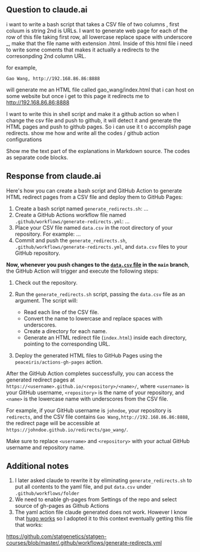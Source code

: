 ## Question to claude.ai

i want to write a bash script that takes a CSV file of two columns , first coluum is string 2nd is URLs. I want to generate web page for each of the row of this file taking first row, all lowercase replace space with underscore _, make that the file name with extension .html. Inside of this html file i need to write some coments that makes it actually a redirects to the corresonpding 2nd column URL.

for example,

```
Gao Wang, http://192.168.86.86:8888
```

will generate me an HTML file called gao_wang/index.html that i can host on some website but once i get to this page it redirects me to http://192.168.86.86:8888

I want to write this in shell script and make it a github action so when I change the csv file and push to github, it will detect it and generate the HTML pages and push to github pages. So i can use it t o accomplish page redirects. show me how and write all the codes / github action configurations

Show me the text part of the explanations in Markdown source. The codes as separate code blocks.

## Response from claude.ai

Here's how you can create a bash script and GitHub Action to generate HTML redirect pages from a CSV file and deploy them to GitHub Pages:

1. Create a bash script named `generate_redirects.sh`: ...
2. Create a GitHub Actions workflow file named `.github/workflows/generate-redirects.yml`: ...
3. Place your CSV file named `data.csv` in the root directory of your repository. For example: ...
4. Commit and push the `generate_redirects.sh`, `.github/workflows/generate-redirects.yml`, and `data.csv` files to your GitHub repository.

**Now, whenever you push changes to the [`data.csv` file](https://github.com/statgenetics/statgen-courses/blob/master/.github/workflows/data.csv) in the `main` branch**, the GitHub Action will trigger and execute the following steps:

1. Check out the repository.

2. Run the `generate_redirects.sh` script, passing the `data.csv` file as an argument. The script will:
   - Read each line of the CSV file.
   - Convert the name to lowercase and replace spaces with underscores.
   - Create a directory for each name.
   - Generate an HTML redirect file (`index.html`) inside each directory, pointing to the corresponding URL.

3. Deploy the generated HTML files to GitHub Pages using the `peaceiris/actions-gh-pages` action.

After the GitHub Action completes successfully, you can access the generated redirect pages at `https://<username>.github.io/<repository>/<name>/`, where `<username>` is your GitHub username, `<repository>` is the name of your repository, and `<name>` is the lowercase name with underscores from the CSV file.

For example, if your GitHub username is `johndoe`, your repository is `redirects`, and the CSV file contains `Gao Wang,http://192.168.86.86:8888`, the redirect page will be accessible at `https://johndoe.github.io/redirects/gao_wang/`.

Make sure to replace `<username>` and `<repository>` with your actual GitHub username and repository name.

## Additional notes

1. I later asked claude to rewrite it by eliminating `generate_redirects.sh` to put all contents to the yaml file, and put `data.csv` under `.github/workflows/folder`
2. We need to enable gh-pages from Settings of the repo and select source of gh-pages as Github Actions
3. The yaml action file claude generated does not work. However I know that [hugo works](https://gohugo.io/hosting-and-deployment/hosting-on-github/) so I adopted it to this context eventually getting this file that works:

https://github.com/statgenetics/statgen-courses/blob/master/.github/workflows/generate-redirects.yml
